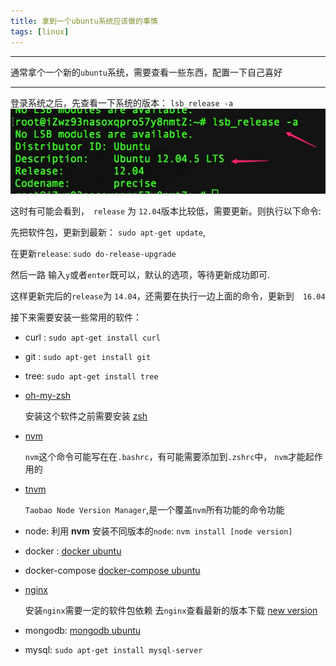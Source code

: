 ```yaml
---
title: 拿到一个ubuntu系统应该做的事情
tags: [linux]
---
```

---------------------------------------------

通常拿个一个新的`ubuntu`系统，需要查看一些东西，配置一下自己喜好

--------------------------------------------
<!--more-->

登录系统之后，先查看一下系统的版本：
`lsb_release -a`
![alt](/images/拿到一个ubuntu系统应该做的事情/lsb_release.jpg)

这时有可能会看到，　`release` 为 `12.04`版本比较低，需要更新。则执行以下命令:

先把软件包，更新到最新： `sudo apt-get update`,

在更新`release`: `sudo do-release-upgrade`

然后一路 输入`y`或者`enter`既可以，默认的选项，等待更新成功即可.

这样更新完后的`release`为 `14.04`，还需要在执行一边上面的命令，更新到　`16.04`

接下来需要安装一些常用的软件：

* curl : `sudo apt-get install curl`
* git : `sudo apt-get install git`
* tree: `sudo apt-get install tree`

* [oh-my-zsh](https://github.com/robbyrussell/oh-my-zsh)

    安装这个软件之前需要安装 [zsh](https://github.com/robbyrussell/oh-my-zsh/wiki/Installing-ZSH)

* [nvm](https://github.com/creationix/nvm)

    `nvm`这个命令可能写在在`.bashrc`，有可能需要添加到`.zshrc`中，  `nvm`才能起作用的

* [tnvm](https://github.com/aliyun-node/tnvm)

    `Taobao Node Version Manager`,是一个覆盖`nvm`所有功能的命令功能

* node: 利用 **nvm** 安装不同版本的`node`: `nvm install [node version]`

* docker : [docker ubuntu](https://docs.docker.com/engine/installation/linux/docker-ce/ubuntu/#prerequisites)

* docker-compose [docker-compose ubuntu](https://docs.docker.com/compose/install/#install-compose)

* [nginx](http://www.cnblogs.com/piscesLoveCc/p/5794926.html)

    安装`nginx`需要一定的软件包依赖
    去`nginx`查看最新的版本下载 [new version](http://nginx.org/en/download.html)

* mongodb: [mongodb ubuntu](https://docs.mongodb.com/master/tutorial/install-mongodb-on-ubuntu/)

* mysql: `sudo apt-get install mysql-server`

